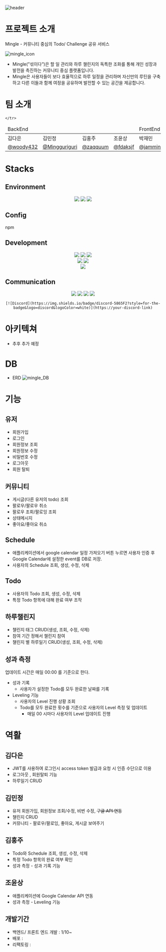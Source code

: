 ![header](https://capsule-render.vercel.app/api?type=waving&color=auto&height=300&section=header&text=Mingle&fontSize=90)

# 프로젝트 소개
 Mingle - 커뮤니티 중심의 Todo/ Challenge 공유 서비스

![mingle_icon](https://github.com/Todo-WebApp-Project/server/assets/99193939/27369ead-2322-4927-9bc5-4d1b95caf0a0)

- Mingle(”섞이다”)은  할 일 관리와 하루 챌린지의 독특한 조화를 통해 개인 성장과 발전을 촉진하는 커뮤니티 중심 플랫폼입니다.
- Mingle은 사용자들이 보다 효율적으로 하루 일정을 관리하며 자신만의 루틴을 구축하고  다른 이들과 함께 여정을 공유하며 발전할 수 있는 공간을 제공합니다.

# 팀 소개

<table>
	<thead>
    		<td colspan="4">BackEnd</td>
		<td colspan="1">FrontEnd</td>
	</thead>
	<tbody>
  	<tr>
    		<td>김다은</td>
		<td>김민정</td>
		<td>김홍주</td>
		<td>조윤상</td>
		<td>박재민</td>
  	</tr>
   	<tr>
    		<td><a href="https://github.com/fdaksjfj">@woody432</a></td>
		<td><a href="https://github.com/Mingguriguri">@Mingguriguri</a></td>
		<td><a href="https://github.com/zaqquum">@zaqquum</a></td>
		<td><a href="https://github.com/fdaksjf">@fdaksjf</a></td>
		<td><a href="https://github.com/jamminP">@jamminP</a></td>
		
  	</tr>
</tbody>
</table>

# Stacks
## Environment
<div align="center">
	<img src="https://img.shields.io/badge/git-F05032?style=for-the-badge&logo=git&logoColor=white" />
	<img src="https://img.shields.io/badge/github-181717?style=for-the-badge&logo=github&logoColor=white" />
	<img src="https://img.shields.io/badge/aws-232F3E?style=for-the-badge&logo=Amazon aws&logoColor=white">
</div>

## Config
npm

## Development
<div align="center">
	<img src="https://img.shields.io/badge/Spring-6DB33F?style=for-the-badge&logo=Spring&logoColor=white">
	<img src="https://img.shields.io/badge/JAVA-007396?style=for-the-badge&logo=Java&logoColor=white">
	<img src="https://img.shields.io/badge/Eclipse-2C2255?style=for-the-badge&logo=Eclipse%20IDE&logoColor=white"><br>
	<img src="https://img.shields.io/badge/MySQL-4479A1?style=for-the-badge&logo=MySQL&logoColor=white">
	<img src="https://img.shields.io/badge/Oracle-F80000?style=for-the-badge&logo=Oracle&logoColor=white"><br>
	<img src="https://img.shields.io/badge/React-61DAFB?style=for-the-badge&logo=React&logoColor=white"><br>
</div>


## Communication
<div align="center">
	<a href= "https://your-slack-link">
	<img src ="https://img.shields.io/badge/slack-4A154B?style=for-the-badge&logo=Slack&logoColor=white"></a>
 	<a href= "https://your-Discord-link">
	<img src ="https://img.shields.io/badge/discord-5865F2?style=for-the-badge&logo=discord&logoColor=white"></a>
 	<a href= "https://your-jira-link">
	<img src ="https://img.shields.io/badge/jira-0052CC?style=for-the-badge&logo=jira&logoColor=white"></a>
 	<a href= "https://rainy-journey-3a1.notion.site/DOTORY-44cb97d1957a403bbe7970625783811d?pvs=4">
	<img src ="https://img.shields.io/badge/notion-000000?style=for-the-badge&logo=notion&logoColor=white"></a>
	
	[![Discord](https://img.shields.io/badge/discord-5865F2?style=for-the-badge&logo=discord&logoColor=white)](https://your-discord-link)
</div>


# 아키텍쳐

- 추후 추가 예정
#  DB

- ERD
  ![mingle_DB](https://github.com/Todo-WebApp-Project/server/assets/99193939/8ffcd370-30dc-4509-9722-14e1b085f727)


# 기능

## 유저

- 회원가입
- 로그인
- 회원정보 조회
- 회원정보 수정
- 비밀번호 수정
- 로그아웃
- 회원 탈퇴

## 커뮤니티

- 게시글(다른 유저의 todo) 조회
- 팔로우/팔로우 취소
- 팔로우 조회/팔로잉 조회
- 상태메시지
- 좋아요/좋아요 취소

## Schedule

- 애플리케이션에서 google calendar 일정 가져오기 버튼 누르면 사용자 인증 후 Google Calendar에 설정한 event를 DB로 저장.
- 사용자의 Schedule 조회, 생성, 수정, 삭제

## Todo

- 사용자의 Todo 조회, 생성, 수정, 삭제
- 특정 Todo 항목에 대해 완료 여부 조작

## 하루챌린지

- 챌린지 태그 CRUD(생성, 조회, 수정, 삭제)
- 참여 기간 정해서 챌린지 참여
- 챌린지 별 하루일기 CRUD(생성, 조회, 수정, 삭제)

## 성과 측정

업데이트 시간은 매일 00:00 를 기준으로 한다.

- 성과 기록
    - 사용자가 설정한 Todo를 모두 완료한 날짜를 기록
- Leveling  기능
    - 사용자의 Level 진행 상황 조회
    - Todo를 모두 완료한 횟수를 기준으로 사용자의 Level 측정 및 업데이트
        - 매일 00 시마다 사용자의  Level  업데이트 진행
        
  
 
# 역활 

## 김다은

- JWT를 사용하여 로그인시 access token 발급과 요청 시 인증 수단으로 이용
- 로그아웃 , 회원탈퇴 기능
- 하루일기 CRUD

## 김민정

- 유저 회원가입, 회원정보 조회/수정, 비번 수정, ~~구글 API 연동~~
- 챌린지 CRUD
- 커뮤니티 - 팔로우/팔로잉, 좋아요, 게시글 보여주기

## 김홍주

- Todo와 Schedule 조회, 생성, 수정, 삭제
- 특정 Todo 항목의 완료 여부 확인
- 성과 측정 - 성과 기록 기능

## 조윤상

- 애플리케이션에 Google Calendar API 연동
- 성과 측정 - Leveling 기능



## 개발기간

- 백엔드/ 프론트 엔드 개발 : 1/10~
- 배포 :
- 리팩토링 :
